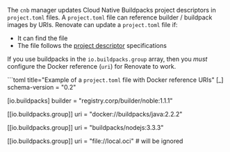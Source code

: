 The `cnb` manager updates Cloud Native Buildpacks project descriptors in `project.toml` files.
A `project.toml` file can reference builder / buildpack images by URIs.
Renovate can update a `project.toml` file if:

- It can find the file
- The file follows the [project descriptor](https://github.com/buildpacks/spec/blob/main/extensions/project-descriptor.md) specifications

If you use buildpacks in the `io.buildpacks.group` array, then you _must_ configure the Docker reference (`uri`) for Renovate to work.

```toml title="Example of a `project.toml` file with Docker reference URIs"
[_]
schema-version = "0.2"

[io.buildpacks]
builder = "registry.corp/builder/noble:1.1.1"

[[io.buildpacks.group]]
uri = "docker://buildpacks/java:2.2.2"

[[io.buildpacks.group]]
uri = "buildpacks/nodejs:3.3.3"

[[io.buildpacks.group]]
uri = "file://local.oci" # will be ignored
```
